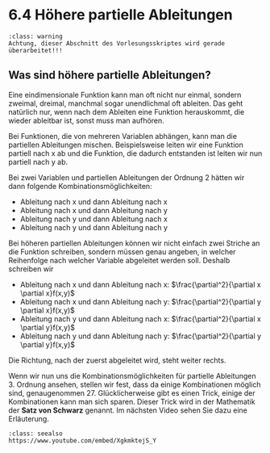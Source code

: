 # 6.4 Höhere partielle Ableitungen

```{admonition} Warnung
:class: warning
Achtung, dieser Abschnitt des Vorlesungsskriptes wird gerade überarbeitet!!!
```

## Was sind höhere partielle Ableitungen?

Eine eindimensionale Funktion kann man oft nicht nur einmal, sondern zweimal, dreimal, manchmal sogar unendlichmal oft ableiten. Das geht natürlich nur, wenn nach dem Ableiten eine Funktion herauskommt, die wieder ableitbar ist, sonst muss man aufhören.

Bei Funktionen, die von mehreren Variablen abhängen, kann man die partiellen Ableitungen mischen. Beispielsweise leiten wir eine Funktion partiell nach x ab und die Funktion, die dadurch entstanden ist leiten wir nun partiell nach y ab. 

Bei zwei Variablen und partiellen Ableitungen der Ordnung 2 hätten wir dann folgende Kombinationsmöglichkeiten:

* Ableitung nach x und dann Ableitung nach x 
* Ableitung nach x und dann Ableitung nach y
* Ableitung nach y und dann Ableitung nach x
* Ableitung nach y und dann Ableitung nach y

Bei höheren partiellen Ableitungen können wir nicht einfach zwei Striche an die Funktion schreiben, sondern müssen genau angeben, in welcher Reihenfolge nach welcher Variable abgeleitet werden soll. Deshalb schreiben wir

* Ableitung nach x und dann Ableitung nach x: $\frac{\partial^2}{\partial x \partial x}f(x,y)$
* Ableitung nach x und dann Ableitung nach y: $\frac{\partial^2}{\partial y \partial x}f(x,y)$
* Ableitung nach y und dann Ableitung nach x: $\frac{\partial^2}{\partial x \partial y}f(x,y)$
* Ableitung nach y und dann Ableitung nach y: $\frac{\partial^2}{\partial y \partial y}f(x,y)$

Die Richtung, nach der zuerst abgeleitet wird, steht weiter rechts.

Wenn wir nun uns die Kombinationsmöglichkeiten für partielle Ableitungen 3. Ordnung ansehen, stellen wir fest, dass da einige Kombinationen möglich sind, genaugenommen 27. Glücklicherweise gibt es einen Trick, einige der Kombinationen kann man sich sparen. Dieser Trick wird in der Mathematik der **Satz von Schwarz** genannt. Im nächsten Video sehen Sie dazu eine Erläuterung.



```{admonition} Video
:class: seealso
https://www.youtube.com/embed/XgkmktejS_Y
```
